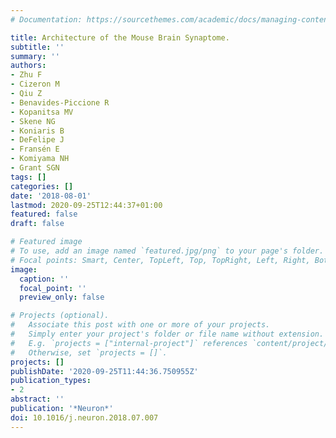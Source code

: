 ```yaml
---
# Documentation: https://sourcethemes.com/academic/docs/managing-content/

title: Architecture of the Mouse Brain Synaptome.
subtitle: ''
summary: ''
authors:
- Zhu F
- Cizeron M
- Qiu Z
- Benavides-Piccione R
- Kopanitsa MV
- Skene NG
- Koniaris B
- DeFelipe J
- Fransén E
- Komiyama NH
- Grant SGN
tags: []
categories: []
date: '2018-08-01'
lastmod: 2020-09-25T12:44:37+01:00
featured: false
draft: false

# Featured image
# To use, add an image named `featured.jpg/png` to your page's folder.
# Focal points: Smart, Center, TopLeft, Top, TopRight, Left, Right, BottomLeft, Bottom, BottomRight.
image:
  caption: ''
  focal_point: ''
  preview_only: false

# Projects (optional).
#   Associate this post with one or more of your projects.
#   Simply enter your project's folder or file name without extension.
#   E.g. `projects = ["internal-project"]` references `content/project/deep-learning/index.md`.
#   Otherwise, set `projects = []`.
projects: []
publishDate: '2020-09-25T11:44:36.750955Z'
publication_types:
- 2
abstract: ''
publication: '*Neuron*'
doi: 10.1016/j.neuron.2018.07.007
---
```

